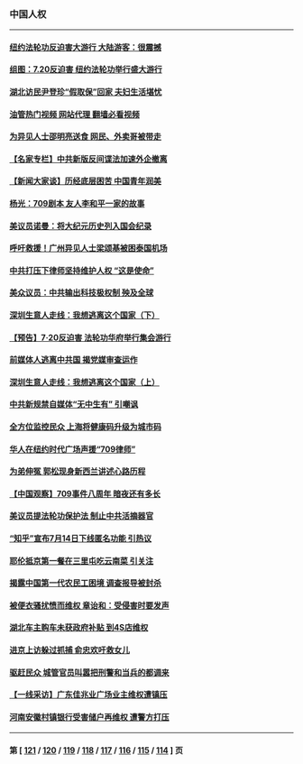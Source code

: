 ### 中国人权
---
#### [纽约法轮功反迫害大游行 大陆游客：很震撼](../../pages/ncid278/n14035017.md?07170845) 
#### [组图：7.20反迫害 纽约法轮功举行盛大游行](../../pages/ncid278/n14034972.md?07170845) 
#### [湖北访民尹登珍“假取保”回家 夫妇生活堪忧](../../pages/ncid278/n14034970.md?07170845) 
#### [油管热门视频 网站代理 翻墙必看视频](http://138.2.39.72:81/youtube.html?epic-marker?07170845)
#### [为异见人士邵明亮送食 网民、外卖哥被带走](../../pages/ncid278/n14034824.md?07170845) 
#### [【名家专栏】中共新版反间谍法加速外企撤离](../../pages/ncid278/n14034340.md?07170845) 
#### [【新闻大家谈】历经底层困苦 中国青年润美](../../pages/ncid278/n14034317.md?07170845) 
#### [杨光：709剧本 友人李和平一家的故事](../../pages/ncid278/n14032047.md?07170845) 
#### [美议员诺曼：将大纪元历史列入国会纪录](../../pages/ncid278/n14033882.md?07170845) 
#### [呼吁救援！广州异见人士梁颂基被困泰国机场](../../pages/ncid278/n14033649.md?07170845) 
#### [中共打压下律师坚持维护人权 “这是使命”](../../pages/ncid278/n14033510.md?07170845) 
#### [美众议员：中共输出科技极权制 殃及全球](../../pages/ncid278/n14033494.md?07170845) 
#### [深圳生意人走线：我想逃离这个国家（下）](../../pages/ncid278/n14032435.md?07170845) 
#### [【预告】7‧20反迫害 法轮功华府举行集会游行](../../pages/ncid278/n14032986.md?07170845) 
#### [前媒体人逃离中共国 揭党媒审查运作](../../pages/ncid278/n14032704.md?07170845) 
#### [深圳生意人走线：我想逃离这个国家（上）](../../pages/ncid278/n14031992.md?07170845) 
#### [中共新规禁自媒体“无中生有” 引嘲讽](../../pages/ncid278/n14031964.md?07170845) 
#### [全方位监控民众 上海将健康码升级为城市码](../../pages/ncid278/n14031965.md?07170845) 
#### [华人在纽约时代广场声援“709律师”](../../pages/ncid278/n14031335.md?07170845) 
#### [为弟伸冤 郭松现身新西兰讲述心路历程](../../pages/ncid278/n14030850.md?07170845) 
#### [【中国观察】709事件八周年 暗夜还有多长](../../pages/ncid278/n14030615.md?07170845) 
#### [美议员提法轮功保护法 制止中共活摘器官](../../pages/ncid278/n14030682.md?07170845) 
#### [“知乎”宣布7月14日下线匿名功能 引热议](../../pages/ncid278/n14030168.md?07170845) 
#### [耶伦抵京第一餐在三里屯吃云南菜 引关注](../../pages/ncid278/n14030202.md?07170845) 
#### [揭露中国第一代农民工困境 调查报导被封杀](../../pages/ncid278/n14029209.md?07170845) 
#### [被便衣骚扰愤而维权 章诒和：受侵害时要发声](../../pages/ncid278/n14029224.md?07170845) 
#### [湖北车主购车未获政府补贴 到4S店维权](../../pages/ncid278/n14028707.md?07170845) 
#### [进京上访躲过抓捕 俞忠欢吁救女儿](../../pages/ncid278/n14028226.md?07170845) 
#### [驱赶民众 城管官员叫嚣把刑警和当兵的都调来](../../pages/ncid278/n14027966.md?07170845) 
#### [【一线采访】广东佳兆业广场业主维权遭镇压](../../pages/ncid278/n14028175.md?07170845) 
#### [河南安徽村镇银行受害储户再维权 遭警方打压](../../pages/ncid278/n14026972.md?07170845) 

---
#### 第 [ [121](./121.md?07170845) / [120](./120.md?07170845) / [119](./119.md?07170845) / [118](./118.md?07170845) / [117](./117.md?07170845) / [116](./116.md?07170845) / [115](./115.md?07170845) / [114](./114.md?07170845) ] 页
